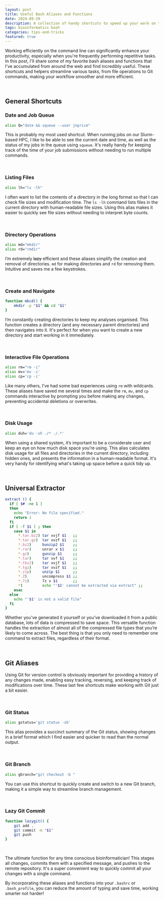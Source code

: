 ```yaml
---
layout: post
title: Useful Bash Aliases and Functions
date: 2024-09-20
description: A collection of handy shortcuts to speed up your work on the command line.
tags: bioinformatics bash
categories: tips-and-tricks
featured: true
---
```


Working efficiently on the command line can significantly enhance your productivity, especially when you're frequently performing repetitive tasks. In this post, I'll share some of my favorite bash aliases and functions that I've accumulated from around the web and find incredibly useful. These shortcuts and helpers streamline various tasks, from file operations to Git commands, making your workflow smoother and more efficient.

<br>

## General Shortcuts

### Date and Job Queue

```bash
alias Q="date && squeue --user jnprice"
```

This is probably my most used shortcut. When running jobs on our Slurm-based HPC, I like to be able to see the current date and time, as well as the status of my jobs in the queue using `squeue`. It's really handy for keeping track of the time of your job submissions without needing to run multiple commands.

<br>

### Listing Files

```bash
alias lh="ls -lh"
```

I often want to list the contents of a directory in the long format so that I can check file sizes and modification time. The `ls -lh` command lists files in the current directory with human-readable file sizes. Using this alias makes it easier to quickly see file sizes without needing to interpret byte counts.

<br>

### Directory Operations

```bash
alias md="mkdir"
alias rd="rmdir"
```

I’m extremely ~~lazy~~ efficient and these aliases simplify the creation and removal of directories. `md` for making directories and `rd` for removing them. Intuitive and saves me a few keystrokes.

<br>

### Create and Navigate

```bash
function mkcd() {
    mkdir -p "$1" && cd "$1"
}
```

I’m constantly creating directories to keep my analyses organised. This function creates a directory (and any necessary parent directories) and then navigates into it. It's perfect for when you want to create a new directory and start working in it immediately.

<br>

### Interactive File Operations

```bash
alias rm="rm -i"
alias mv='mv -i'
alias cp='cp -i'
```

Like many others, I’ve had some bad experiences using `rm` with wildcards. These aliases have saved me several times and make the `rm`, `mv`, and `cp` commands interactive by prompting you before making any changes, preventing accidental deletions or overwrites.

<br>

### Disk Usage

```bash
alias duh='du -sh ./* ./.*'
```

When using a shared system, it’s important to be a considerate user and keep an eye on how much disk space you’re using. This alias calculates disk usage for all files and directories in the current directory, including hidden ones, and presents the information in a human-readable format. It's very handy for identifying what's taking up space before a quick tidy up.

<br>

## Universal Extractor

```bash
extract () {
  if [ $# -ne 1 ]
  then
    echo "Error: No file specified."
    return 1
  fi
  if [ -f $1 ] ; then
    case $1 in
      *.tar.bz2) tar xvjf $1   ;;
      *.tar.gz)  tar xvzf $1   ;;
      *.bz2)     bunzip2 $1    ;;
      *.rar)     unrar x $1    ;;
      *.gz)      gunzip $1     ;;
      *.tar)     tar xvf $1    ;;
      *.tbz2)    tar xvjf $1   ;;
      *.tgz)     tar xvzf $1   ;;
      *.zip)     unzip $1      ;;
      *.Z)       uncompress $1 ;;
      *.7z)      7z x $1       ;;
      *)         echo "'$1' cannot be extracted via extract" ;;
    esac
  else
    echo "'$1' is not a valid file"
  fi
}
```

Whether you’ve generated it yourself or you’ve downloaded it from a public database, lots of data is compressed to save space. This versatile function handles the extraction of almost all of the compressed file types that you’re likely to come across. The best thing is that you only need to remember one command to extract files, regardless of their format.

<br>

## Git Aliases

Using Git for version control is obviously important for providing a history of any changes made, enabling easy tracking, reversing, and keeping track of modifications over time. These last few shortcuts make working with Git just a bit easier.

<br>

### Git Status

```bash
alias gstatus='git status -sb'

```

This alias provides a succinct summary of the Git status, showing changes in a brief format which I find easier and quicker to read than the normal output.

<br>

### Git Branch

```bash
alias gbranch="git checkout -b "

```

You can use this shortcut to quickly create and switch to a new Git branch, making it a simple way to streamline branch management.

<br>

### Lazy Git Commit

```bash
function lazygit() {
    git add .
    git commit -m "$1"
    git push
}

```

<br>

The ultimate function for any time conscious bioinformatician! This stages all changes, commits them with a specified message, and pushes to the remote repository. It's a super convenient way to quickly commit all your changes with a single command.

By incorporating these aliases and functions into your `.bashrc` or `.bash_profile`, you can reduce the amount of typing and save time, working smarter not harder!